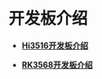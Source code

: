 # 开发板介绍



- **[Hi3516开发板介绍](quickstart-ide-standard-board-introduction-hi3516.md)**

- **[RK3568开发板介绍](quickstart-ide-standard-board-introduction-rk3568.md)**